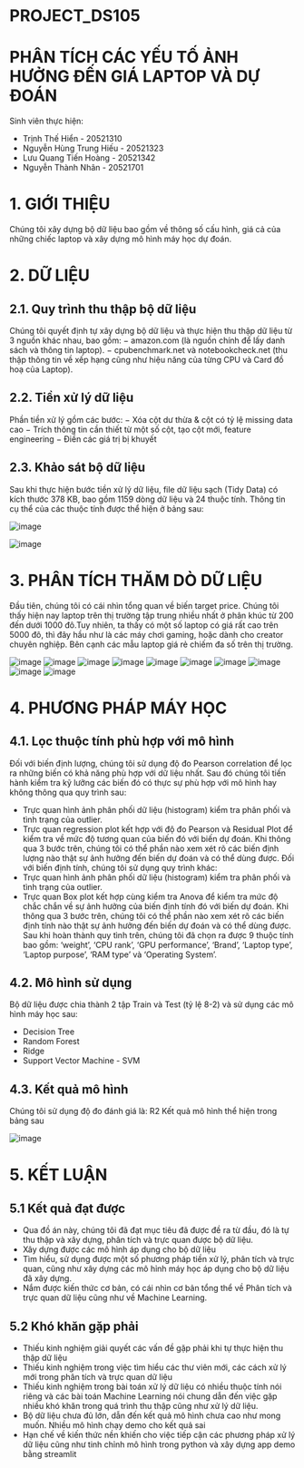 # PROJECT_DS105
# PHÂN TÍCH CÁC YẾU TỐ ẢNH HƯỞNG ĐẾN  GIÁ LAPTOP VÀ DỰ ĐOÁN

Sinh viên thực hiện: 

  - Trịnh Thế Hiển - 20521310
  - Nguyễn Hùng Trung Hiếu - 20521323
  - Lưu Quang Tiến Hoàng - 20521342
  - Nguyễn Thành Nhân - 20521701



# 1. GIỚI THIỆU 

  Chúng tôi xây dựng bộ dữ liệu bao gồm về thông số cấu hình, giá cả của những chiếc laptop và xây dựng mô hình máy học dự đoán.
  
# 2. DỮ LIỆU
## 2.1. Quy trình thu thập bộ dữ liệu

  Chúng tôi quyết định tự xây dựng bộ dữ liệu và thực hiện thu thập dữ liệu từ 3
nguồn khác nhau, bao gồm:
− amazon.com (là nguồn chính để lấy danh sách và thông tin laptop).
− cpubenchmark.net và notebookcheck.net (thu thập thông tin về xếp hạng
cũng như hiệu năng của từng CPU và Card đồ hoạ của Laptop).

## 2.2. Tiền xử lý dữ liệu

Phần tiền xử lý gồm các bước:
− Xóa cột dư thừa & cột có tỷ lệ missing data cao
− Trích thông tin cần thiết từ một số cột, tạo cột mới, feature engineering
− Điền các giá trị bị khuyết

## 2.3. Khảo sát bộ dữ liệu

Sau khi thực hiện bước tiền xử lý dữ liệu, file dữ liệu sạch (Tidy Data) có kích
thước 378 KB, bao gồm 1159 dòng dữ liệu và 24 thuộc tính. Thông tin cụ thể của các
thuộc tính được thể hiện ở bảng sau:

![image](https://github.com/CAPTAINCAT2002/PROJECT_DS105/assets/133556107/e3737525-49c0-4038-9863-99fd82027d38)

![image](https://github.com/CAPTAINCAT2002/PROJECT_DS105/assets/133556107/2e40c255-5304-4e7e-982c-a508e4d7551c)


# 3. PHÂN TÍCH THĂM DÒ DỮ LIỆU

Đầu tiên, chúng tôi có cái nhìn tổng quan về biến target price. Chúng tôi thấy hiện
nay laptop trên thị trường tập trung nhiều nhất ở phân khúc từ 200 đến dưới 1000 đô.Tuy nhiên, ta thấy có một số laptop có giá rất cao trên 5000 đô, thì đây hầu như là các máy chơi gaming, hoặc dành cho creator chuyên nghiệp. Bên cạnh các mẫu laptop giá rẻ chiếm đa số trên thị trường. 

![image](https://github.com/CAPTAINCAT2002/PROJECT_DS105/assets/133556107/0752d803-234f-405f-8038-3f809f7fee10)
![image](https://github.com/CAPTAINCAT2002/PROJECT_DS105/assets/133556107/2ae6d8a5-194f-4626-8420-4d449d9ac7f2)
![image](https://github.com/CAPTAINCAT2002/PROJECT_DS105/assets/133556107/fa37222b-5258-4594-a196-9052bfa2f4c3)
![image](https://github.com/CAPTAINCAT2002/PROJECT_DS105/assets/133556107/e13d6faa-ef7a-41a4-b512-122b7794d085)
![image](https://github.com/CAPTAINCAT2002/PROJECT_DS105/assets/133556107/d45e8f69-f422-4439-b43e-68e14cf0fdce)
![image](https://github.com/CAPTAINCAT2002/PROJECT_DS105/assets/133556107/4877b97c-04d9-4c30-98a9-ff3ba9778d7b)
![image](https://github.com/CAPTAINCAT2002/PROJECT_DS105/assets/133556107/8c452602-9e24-40ae-8cf5-bd1b530b112b)
![image](https://github.com/CAPTAINCAT2002/PROJECT_DS105/assets/133556107/5677649c-c76c-4d47-92d9-e276d8792712)
![image](https://github.com/CAPTAINCAT2002/PROJECT_DS105/assets/133556107/202f9e14-0625-4a89-a3aa-2f32fb03eaea)
![image](https://github.com/CAPTAINCAT2002/PROJECT_DS105/assets/133556107/f95ee091-e8e0-435f-b4c7-be363d5c9635)

# 4. PHƯƠNG PHÁP MÁY HỌC
## 4.1. Lọc thuộc tính phù hợp với mô hình
Đối với biến định lượng, chúng tôi sử dụng độ đo Pearson correlation để lọc ra những biến có khả năng phù hợp với dữ liệu nhất. Sau đó chúng tôi tiến hành kiểm tra kỹ lưỡng các biến đó có thực sự phù hợp với mô hình hay không thông qua quy trình sau: 
  - Trực quan hình ảnh phân phối dữ liệu (histogram) kiểm tra phân phối và tình trạng của outlier.
  - Trực quan regression plot kết hợp với độ đo Pearson và Residual Plot để kiểm tra về mức độ tương quan của biến đó với biến dự đoán.
Khi thông qua 3 bước trên, chúng tôi có thể phần nào xem xét rõ các biến định lượng nào thật sự ảnh hưởng đến biến dự đoán và có thể dùng được.
Đối với biến định tính, chúng tôi sử dụng quy trình khác:
  - Trực quan hình ảnh phân phối dữ liệu (histogram) kiểm tra phân phối và tình trạng của outlier.
  - Trực quan Box plot kết hợp cùng kiểm tra Anova để kiểm tra mức độ chắc chắn về sự ảnh hưởng của biến định tính đó với biến dự đoán.
Khi thông qua 3 bước trên, chúng tôi có thể phần nào xem xét rõ các biến định tính nào thật sự ảnh hưởng đến biến dự đoán và có thể dùng được.
Sau khi hoàn thành quy tình trên, chúng tôi đã chọn ra được 9 thuộc tính bao gồm: ‘weight’, ‘CPU rank’, ‘GPU performance’, ‘Brand’, ‘Laptop type’, ‘Laptop purpose’, ‘RAM type’ và ‘Operating System’.

## 4.2. Mô hình sử dụng
Bộ dữ liệu được chia thành 2 tập Train và Test (tỷ lệ 8-2) và sử dụng các mô hình
máy học sau:
  - Decision Tree
  - Random Forest
  - Ridge
  - Support Vector Machine - SVM

## 4.3. Kết quả mô hình
Chúng tôi sử dụng độ đo đánh giá là: R2
Kết quả mô hình thể hiện trong bảng sau

![image](https://github.com/CAPTAINCAT2002/PROJECT_DS105/assets/133556107/19c8036c-9ede-4e11-9461-1f1e70165c18)

# 5. KẾT LUẬN
## 5.1 Kết quả đạt được

- Qua đồ án này, chúng tôi đã đạt mục tiêu đã được đề ra từ đầu, đó là tự thu thập và xây dựng, phân tích và trực quan được bộ dữ liệu.
- Xây dựng được các mô hình áp dụng cho bộ dữ liệu
- Tìm hiểu, sử dụng được một số phương pháp tiền xử lý, phân tích và trực quan, cũng như xây dựng các mô hỉnh máy học áp dụng cho bộ dữ liệu đã xây dựng.
- Nắm được kiến thức cơ bản, có cái nhìn cơ bản tổng thể về Phân tích và trực quan dữ liệu cũng như về Machine Learning.

## 5.2 Khó khăn gặp phải

- Thiếu kinh nghiệm giải quyết các vấn đề gặp phải khi tự thực hiện thu thập dữ liệu
- Thiếu kinh nghiệm trong việc tìm hiểu các thư viên mới, các cách xử lý mới trong phân tích và trực quan dữ liệu
- Thiếu kinh nghiệm trong bài toán xử lý dữ liệu có nhiều thuộc tính nói riêng và các bài toán Machine Learning nói chung dẫn đến việc gặp nhiều khó khăn trong quá trình thu thập cũng như xử lý dữ liệu.
- Bộ dữ liệu chưa đủ lớn, dẫn đến kết quả mô hình chưa cao như mong muốn. Nhiều mô hình chạy demo cho kết quả sai
- Hạn chế về kiến thức nền khiến cho việc tiếp cận các phương pháp xử lý dữ liệu cũng như tinh chỉnh mô hình trong python và xây dựng app demo bằng streamlit

















